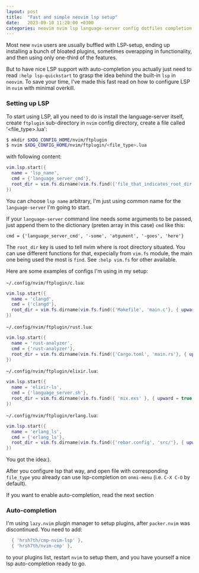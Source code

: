 ```yaml
---
layout: post
title:  "Fast and simple neovim lsp setup"
date:   2023-09-10 11:20:00 +0300
categories: neovim nvim lsp language-server config dotfiles completion
---
```

Most new `nvim` users are usually buffled with LSP-setup, ending up installing a bunch of
bloated plugins, sometimes overapping in functionality, and then using only one-third of the features.

But to have nice LSP support with auto-completion you actually just need to read `:help
lsp-quickstart` to grasp the idea behind the built-in `lsp` in `neovim`. To save your time, I've made
this fast read on how to configure LSP in `nvim` with minimal overkill.

### Setting up LSP
To start using LSP, all you need to do is install the language-server itself, create `ftplugin`
sub-directory in `nvim` config directory, create a file called '<file_type>.lua':

```bash
$ mkdir $XDG_CONFIG_HOME/nvim/ftplugin
$ nvim $XDG_CONFIG_HOME/nvim/ftplugin/<file_type>.lua
```

with following content:

```lua
vim.lsp.start({
  name = 'lsp_name',
  cmd = {'language_server_cmd'},
  root_dir = vim.fs.dirname(vim.fs.find({'file_that_indicates_root_dir', 'another_one'}, { upward = true })[1]),
})
```

You can choose `lsp name` arbitrary, I'm just using common name for the `language-server` I'm
going to start.

If your `language-server` command line needs some arguments to be passed, just append them to the
dictionary (preten array in this case) `cmd` like this:

```
cmd = {'language_server_cmd', '-some', 'atgument', '-goes', 'here'}
```

The `root_dir` key is used to tell nvim where is root directory situated. You can use different
functions for that, expecially from `vim.fs` module, the main one being used the most is `find`.
See `:help vim.fs` for other available.

Here are some examples of configs I'm using in my setup:

`~/.config/nvim/ftplugin/c.lua`:
```lua
vim.lsp.start({
  name = 'clangd',
  cmd = {'clangd'},
  root_dir = vim.fs.dirname(vim.fs.find({'Makefile', 'main.c'}, { upward = true })[1]),
})
```

`~/.config/nvim/ftplugin/rust.lua`:
```lua
vim.lsp.start({
  name = 'rust-analyzer',
  cmd = {'rust-analyzer'},
  root_dir = vim.fs.dirname(vim.fs.find({'Cargo.toml', 'main.rs'}, { upward = true })[1]),
})
```

`~/.config/nvim/ftplugin/elixir.lua`:
```lua
vim.lsp.start({
  name = 'elixir-ls',
  cmd = {'language_server.sh'},
  root_dir = vim.fs.dirname(vim.fs.find({ 'mix.exs' }, { upward = true })[1]),
})
```

`~/.config/nvim/ftplugin/erlang.lua`:
```lua
vim.lsp.start({
  name = 'erlang_ls',
  cmd = {'erlang_ls'},
  root_dir = vim.fs.dirname(vim.fs.find({'rebar.config', 'src/'}, { upward = true })[1]),
})
```

You got the idea:).

After you configure lsp that way, and open file with corresponding `file_type` you already can use
lsp-completion on `onmi-menu` (i.e. `C-X C-O` by default).

If you want to enable auto-completion, read the next section

### Auto-completion
I'm using `lazy.nvim` plugin manager to setup plugins, after `packer.nvim` was discontinued. You
need to add:

```lua
  { 'hrsh7th/cmp-nvim-lsp' },
  { 'hrsh7th/nvim-cmp' },
```

to your plugins list, restart `nvim` to setup them, and you have yourself a nice lsp
auto-completion ready to go.
